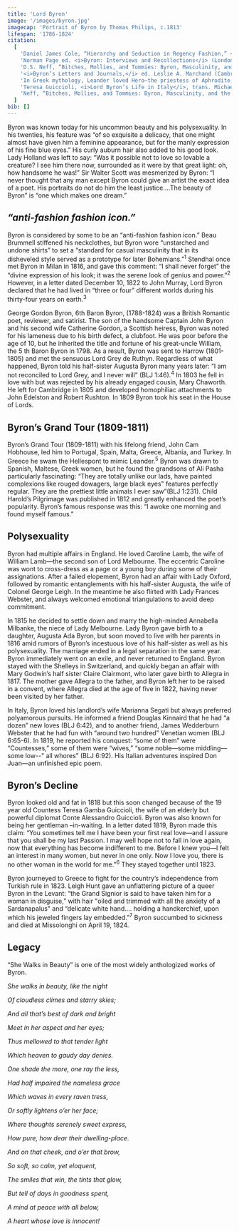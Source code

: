 ```yaml
---
title: 'Lord Byron'
image: '/images/byron.jpg'
imagecap: 'Portrait of Byron by Thomas Philips, c.1813'
lifespan: '1786-1824'
citation:
  [
    'Daniel James Cole, “Hierarchy and Seduction in Regency Fashion,” <i>Persuasions-On-Line 33.1</i> (2012): n.p.',
    'Norman Page ed. <i>Byron: Interviews and Recollections</i> (London: Macmillan, 1985), 80-82.',
    'D.S. Neff, “Bitches, Mollies, and Tommies: Byron, Masculinity, and the History of Sexualities,” <i>Journal of the History of Sexuality</i> 11.3 (2000): 396.',
    '<i>Byron’s Letters and Journals,</i> ed. Leslie A. Marchand (Cambridge: Harvard University Press, 1973-82). All quotations from Byron’s letters and journals will hereafter as BLJ.',
    'In Greek mythology, Leander loved Hero—the priestess of Aphrodite, and would swim the Hellespont to be with her at night daily. The forbidden love was discovered and the lovebirds both died later.',
    'Teresa Guiccioli, <i>Lord Byron’s Life in Italy</i>, trans. Michael Rees, ed. Peter Cochran (Newark: University of Delaware Press, 2005), 9.',
    'Neff, “Bitches, Mollies, and Tommies: Byron, Masculinity, and the History of Sexualities,” 438.',
  ]
bib: []
---
```


<!-- @format -->

Byron was known today for his uncommon beauty and his polysexuality. In his twenties, his feature was “of so exquisite a delicacy, that one might almost have given him a feminine appearance, but for the manly expression of his fine blue eyes.” His curly auburn hair also added to his good look. Lady Holland was left to say: “Was it possible not to love so lovable a creature? I see him there now, surrounded as it were by that great light: oh, how handsome he was!” Sir Walter Scott was mesmerized by Byron: “I never thought that any man except Byron could give an artist the exact idea of a poet. His portraits do not do him the least justice….The beauty of Byron” is “one which makes one dream.”

## _“anti-fashion fashion icon.”_

Byron is considered by some to be an “anti-fashion fashion icon.” Beau Brummell stiffened his neckclothes, but Byron wore “unstarched and undone shirts” to set a “standard for casual masculinity that in its disheveled style served as a prototype for later Bohemians.”<sup>1</sup> Stendhal once met Byron in Milan in 1816, and gave this comment: “I shall never forget” the “divine expression of his look; it was the serene look of genius and power.”<sup>2</sup> However, in a letter dated December 10, 1822 to John Murray, Lord Byron declared that he had lived in “three or four” different worlds during his thirty-four years on earth.<sup>3</sup>

George Gordon Byron, 6th Baron Byron, (1788-1824) was a British Romantic poet, reviewer, and satirist. The son of the handsome Captain John Byron and his second wife Catherine Gordon, a Scottish heiress, Byron was noted for his lameness due to his birth defect, a clubfoot. He was poor before the age of 10, but he inherited the title and fortune of his great-uncle William, the 5 th Baron Byron in 1798. As a result, Byron was sent to Harrow (1801-1805) and met the sensuous Lord Grey de Ruthyn. Regardless of what happened, Byron told his half-sister Augusta Byron many years later: “I am not reconciled to Lord Grey, and I never will” (BLJ 1:46).<sup>4</sup> In 1803 he fell in love with but was rejected by his already engaged cousin, Mary Chaworth. He left for Cambridge in 1805 and developed homophiliac attachments to John Edelston and Robert Rushton. In 1809 Byron took his seat in the House of Lords.

## Byron’s Grand Tour (1809-1811)

Byron’s Grand Tour (1809-1811) with his lifelong friend, John Cam Hobhouse, led him to Portugal, Spain, Malta, Greece, Albania, and Turkey. In Greece he swam the Hellespont to mimic Leander.<sup>5</sup> Byron was drawn to Spanish, Maltese, Greek women, but he found the grandsons of Ali Pasha particularly fascinating: “They are totally unlike our lads, have painted complexions like rouged dowagers, large black eyes" features perfectly regular. They are the prettiest little animals I ever saw”(BLJ 1:231). Child Harold’s Pilgrimage was published in 1812 and greatly enhanced the poet’s popularity. Byron’s famous response was this: “I awoke one morning and found myself famous.”

## Polysexuality

Byron had multiple affairs in England. He loved Caroline Lamb, the wife of William Lamb—the second son of Lord Melbourne. The eccentric Caroline was wont to cross-dress as a page or a young boy during some of their assignations. After a failed elopement, Byron had an affair with Lady Oxford, followed by romantic entanglements with his half-sister Augusta, the wife of Colonel George Leigh. In the meantime he also flirted with Lady Frances Webster, and always welcomed emotional triangulations to avoid deep commitment.

In 1815 he decided to settle down and marry the high-minded Annabella Milbanke, the niece of Lady Melbourne. Lady Byron gave birth to a daughter, Augusta Ada Byron, but soon moved to live with her parents in 1816 amid rumors of Byron’s incestuous love of his half-sister as well as his polysexuality. The marriage ended in a legal separation in the same year. Byron immediately went on an exile, and never returned to England. Byron stayed with the Shelleys in Switzerland, and quickly began an affair with Mary Godwin’s half sister Claire Clairmont, who later gave birth to Allegra in 1817. The mother gave Allegra to the father, and Byron left her to be raised in a convent, where Allegra died at the age of five in 1822, having never been visited by her father.

In Italy, Byron loved his landlord’s wife Marianna Segati but always preferred polyamorous pursuits. He informed a friend Douglas Kinnaird that he had “a dozen” new loves (BLJ 6:42), and to another friend, James Wedderburn Webster that he had fun with “around two hundred” Venetian women (BLJ 6:65-6). In 1819, he reported his conquest: “some of them” were “Countesses,” some of them were “wives,” “some noble—some middling—some low--" all whores” (BLJ 6:92). His Italian adventures inspired Don Juan—an unfinished epic poem.

## Byron’s Decline

Byron looked old and fat in 1818 but this soon changed because of the 19 year old Countess Teresa Gamba Guiccioli, the wife of an elderly but powerful diplomat Conte Alessandro Guiccioli. Byron was also known for being her gentleman –in-waiting. In a letter dated 1819, Byron made this claim: “You sometimes tell me I have been your first real love—and I assure that you shall be my last Passion. I may well hope not to fall in love again, now that everything has become indifferent to me. Before I knew you—I felt an interest in many women, but never in one only. Now I love you, there is no other woman in the world for me.”<sup>6</sup> They stayed together until 1823.

Byron journeyed to Greece to fight for the country’s independence from Turkish rule in 1823. Leigh Hunt gave an unflattering picture of a queer Byron in the Levant: “the Grand Signior is said to have taken him for a woman in disguise,” with hair "oiled and trimmed with all the anxiety of a Sardanapalus" and “delicate white hand…. holding a handkerchief, upon which his jeweled fingers lay embedded.”<sup>7</sup> Byron succumbed to sickness and died at Missolonghi on April 19, 1824.

## Legacy

“She Walks in Beauty” is one of the most widely anthologized works of Byron.

_She walks in beauty, like the night_

_Of cloudless climes and starry skies;_

_And all that’s best of dark and bright_

_Meet in her aspect and her eyes;_

_Thus mellowed to that tender light_

_Which heaven to gaudy day denies._

_One shade the more, one ray the less,_

_Had half impaired the nameless grace_

_Which waves in every raven tress,_

_Or softly lightens o’er her face;_

_Where thoughts serenely sweet express,_

_How pure, how dear their dwelling-place._

_And on that cheek, and o’er that brow,_

_So soft, so calm, yet eloquent,_

_The smiles that win, the tints that glow,_

_But tell of days in goodness spent,_

_A mind at peace with all below,_

_A heart whose love is innocent!_
